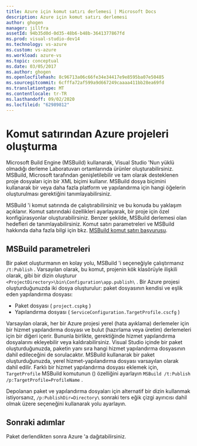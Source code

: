 ```yaml
---
title: Azure için komut satırı derlemesi | Microsoft Docs
description: Azure için komut satırı derlemesi
author: ghogen
manager: jillfra
assetId: 94b35d0d-0d35-48b6-b48b-3641377867fd
ms.prod: visual-studio-dev14
ms.technology: vs-azure
ms.custom: vs-azure
ms.workload: azure-vs
ms.topic: conceptual
ms.date: 03/05/2017
ms.author: ghogen
ms.openlocfilehash: 8c96713a06c66fe34e34417e9e8595ba07e50485
ms.sourcegitcommit: 6cfffa72af599a9d667249caaaa411bb28ea69fd
ms.translationtype: MT
ms.contentlocale: tr-TR
ms.lasthandoff: 09/02/2020
ms.locfileid: "62989812"
---
```

# <a name="building-azure-projects-from-the-command-line"></a>Komut satırından Azure projeleri oluşturma
Microsoft Build Engine (MSBuild) kullanarak, Visual Studio 'Nun yüklü olmadığı derleme Laboratuvarı ortamlarında ürünler oluşturabilirsiniz. MSBuild, Microsoft tarafından genişletilebilir ve tam olarak desteklenen proje dosyaları için bir XML biçimi kullanır. MSBuild dosya biçimini kullanarak bir veya daha fazla platform ve yapılandırma için hangi öğelerin oluşturulması gerektiğini tanımlayabilirsiniz.

MSBuild 'i komut satırında de çalıştırabilirsiniz ve bu konuda bu yaklaşım açıklanır. Komut satırındaki özellikleri ayarlayarak, bir proje için özel konfigürasyonlar oluşturabilirsiniz. Benzer şekilde, MSBuild derlemesi olan hedefleri de tanımlayabilirsiniz. Komut satırı parametreleri ve MSBuild hakkında daha fazla bilgi için bkz. [MSBuild komut satırı başvurusu](https://msdn.microsoft.com/library/ms164311.aspx).

## <a name="msbuild-parameters"></a>MSBuild parametreleri
Bir paket oluşturmanın en kolay yolu, MSBuild 'i seçeneğiyle çalıştırmanız `/t:Publish` . Varsayılan olarak, bu komut, projenin kök klasörüyle ilişkili olarak, gibi bir dizin oluşturur `<ProjectDirectory>\bin\Configuration\app.publish\` . Bir Azure projesi oluşturduğunuzda iki dosya oluşturulur: paket dosyasının kendisi ve eşlik eden yapılandırma dosyası:

* Paket dosyası ( `project.cspkg` )
* Yapılandırma dosyası ( `ServiceConfiguration.TargetProfile.cscfg` )

Varsayılan olarak, her bir Azure projesi yerel (hata ayıklama) derlemeler için bir hizmet yapılandırma dosyası ve bulut (hazırlama veya üretim) derlemeleri için bir diğeri içerir. Bununla birlikte, gerektiğinde hizmet yapılandırma dosyalarını ekleyebilir veya kaldırabilirsiniz. Visual Studio içinde bir paket oluşturduğunuzda, paketin yanı sıra hangi hizmet yapılandırma dosyasının dahil edileceğini de sorulacaktır. MSBuild kullanarak bir paket oluşturduğunuzda, yerel hizmet-yapılandırma dosyası varsayılan olarak dahil edilir. Farklı bir hizmet yapılandırma dosyası eklemek için, `TargetProfile` MSBuild komutunun () özelliğini ayarlayın `MSBuild /t:Publish /p:TargetProfile=ProfileName` .

Depolanan paket ve yapılandırma dosyaları için alternatif bir dizin kullanmak istiyorsanız, `/p:PublishDir=Directory\` sonraki ters eğik çizgi ayırıcısı dahil olmak üzere seçeneğini kullanarak yolu ayarlayın.

## <a name="next-steps"></a>Sonraki adımlar
Paket derlendikten sonra Azure 'a dağıtabilirsiniz.